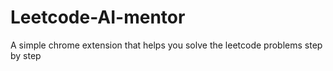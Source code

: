 # Leetcode-AI-mentor
A simple chrome extension that helps you solve the leetcode problems step by step 
